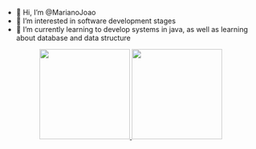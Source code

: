 - 👋 Hi, I’m @MarianoJoao
- 👀 I’m interested in software development stages
- 🌱 I’m currently learning to develop systems in java, as well as learning about database and data structure

<div align="center">
  <a href="https://github.com/marianojoao">
  <img height="180em" src="https://github-readme-stats.vercel.app/api?username=rafaballerini&show_icons=true&theme=dracula&include_all_commits=true&count_private=true"/>
  <img height="180em" src="https://github-readme-stats.vercel.app/api/top-langs/?username=rafaballerini&layout=compact&langs_count=7&theme=dracula"/>
</div>
